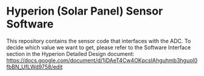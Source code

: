 
# Hyperion (Solar Panel) Sensor Software

This repository contains the sensor code that interfaces with the ADC.
To decide which value we want to get, please refer to the Software Interface section in the Hyperion Detailed Design document:
https://docs.google.com/document/d/1jDAeT4Cw4OKpcsIAhguhmb3hguol0fbBN_UfLWd9758/edit


